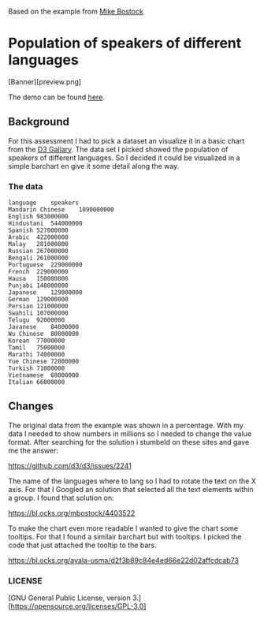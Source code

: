 Based on the example from [Mike Bostock](https://bl.ocks.org/mbostock/3885304)

# Population of speakers of different languages

[Banner][preview.png]

The demo can be found [here](https://valentijnkap.github.io/fe3-assessment-1/).


## Background
For this assessment I had to pick a dataset an visualize it in a basic chart from the [D3 Gallary](https://github.com/d3/d3/wiki/Gallery#basic-charts). The data set I picked showed the population of speakers of different languages. So I decided it could be visualized in a simple barchart en give it some detail along the way.

### The data

```
language	speakers
Mandarin Chinese	1090000000
English	983000000
Hindustani	544000000
Spanish	527000000
Arabic	422000000
Malay	281000000
Russian	267000000
Bengali	261000000
Portuguese	229000000
French	229000000
Hausa	150000000
Punjabi	148000000
Japanese	129000000
German	129000000
Persian	121000000
Swahili	107000000
Telugu	92000000
Javanese	84000000
Wu Chinese	80000000
Korean	77000000
Tamil	75000000
Marathi	74000000
Yue Chinese	72000000
Turkish	71000000
Vietnamese	68000000
Italian	66000000

```

## Changes
The original data from the example was shown in a percentage. With my data I needed to show numbers in millions so I needed to change the value format. After searching for the solution i stumbeld on these sites and gave me the answer:

https://github.com/d3/d3/issues/2241

The name of the languages where to lang so I had to rotate the text on the X axis. For that I Googled an solution that selected all the text elements within a group. I found that solution on:

https://bl.ocks.org/mbostock/4403522

To make the chart even more readable I wanted to give the chart some tooltips. For that I found a similair barchart but with tooltips. I picked the code that just attached the tooltip to the bars.

https://bl.ocks.org/ayala-usma/d2f3b89c84e4ed66e22d02affcdcab73

### LICENSE

[GNU General Public License, version 3.][https://opensource.org/licenses/GPL-3.0]